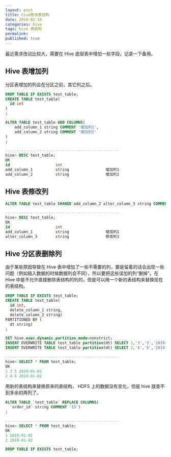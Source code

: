 ```yaml
---
layout: post
title: hive修改表结构
date: 2019-02-18
categories: hive
tags: hive 表结构
permalink:
published: true
---
```


最近需求改动比较大，需要在 Hive 底层表中增加一些字段，记录一下备用。

## Hive 表增加列

分区表增加的列会在分区之前，其它列之后。

```sql
DROP TABLE IF EXISTS test_table;
CREATE TABLE test_table(
  id int
)
;

ALTER TABLE test_table ADD COLUMNS(
    add_column_1 string COMMENT '增加列1',
    add_column_2 string COMMENT '增加列2'
)
;

--------------------------------------------------
hive> DESC test_table;
OK
id                    int
add_column_1          string                增加列1
add_column_2          string                增加列2
```

## Hive 表修改列

```sql
ALTER TABLE test_table CHANGE add_column_2 alter_column_3 string COMMENT '修改列3';

--------------------------------------------------
hive> DESC test_table;
OK
id                    int
add_column_1          string                增加列1
alter_column_3        string                修改列3
```

## Hive 分区表删除列

由于某些原因导致在 Hive 表中增加了一些不需要的列，要是留着的话会出现一些问题（例如插入数据的时候数据列会不同），所以要把这些误加的列“删掉”。在 Hive 中是不允许直接删除表结构的列的，但是可以用一个新的表结构来替换现在的表结构。

```sql
DROP TABLE IF EXISTS test_table;
CREATE TABLE test_table(
  id int,
  delete_column_1 string,
  delete_column_2 string)
PARTITIONED BY (
  dt string)
;

SET hive.exec.dynamic.partition.mode=nonstrict;
INSERT OVERWRITE TABLE test_table partition(dt) SELECT 1,'3','5','2019-01-01';
INSERT OVERWRITE TABLE test_table partition(dt) SELECT 2,'4','6','2019-01-02';

--------------------------------------------------
hive> SELECT * FROM test_table;
OK
1 3 5 2019-01-01
2 4 6 2019-01-02
```

用新的表结构来替换原来的表结构， HDFS 上的数据没有变化，但是 hive 就查不到多余的两列了。

```sql
ALTER TABLE `test_table` REPLACE COLUMNS(
  `order_id` string COMMENT 'ID')
;

--------------------------------------------------
hive> SELECT * FROM test_table;
OK
1 2019-01-01
2 2019-01-02

DROP TABLE IF EXISTS test_table;
```
